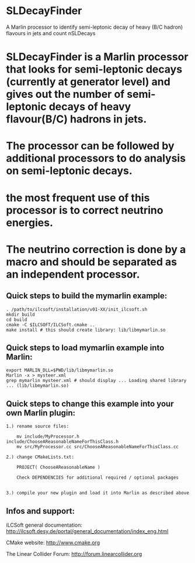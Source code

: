 # SLDecayFinder
A Marlin processor to identify semi-leptonic decay of heavy (B/C hadron) flavours in jets and count nSLDecays

# SLDecayFinder is a Marlin processor that looks for semi-leptonic decays (currently at generator level) and gives out the number of semi-leptonic decays of heavy flavour(B/C) hadrons in jets.

# The processor can be followed by additional processors to do analysis on semi-leptonic decays.

# the most frequent use of this processor is to correct neutrino energies.

# The neutrino correction is done by a macro and should be separated as an independent processor.

Quick steps to build the mymarlin example:
------------------------------------------

    . /path/to/ilcsoft/installation/v01-XX/init_ilcsoft.sh
    mkdir build
    cd build
    cmake -C $ILCSOFT/ILCSoft.cmake ..
    make install # this should create library: lib/libmymarlin.so



Quick steps to load mymarlin example into Marlin:
-------------------------------------------------

    export MARLIN_DLL=$PWD/lib/libmymarlin.so
    Marlin -x > mysteer.xml
    grep mymarlin mysteer.xml # should display ... Loading shared library ... (lib/libmymarlin.so)



Quick steps to change this example into your own Marlin plugin:
---------------------------------------------------------------

    1.) rename source files:
        
        mv include/MyProcessor.h include/ChooseAReasonableNameForThisClass.h
        mv src/MyProcessor.cc src/ChooseAReasonableNameForThisClass.cc

    2.) change CMakeLists.txt:

        PROJECT( ChooseAReasonableName )

        Check DEPENDENCIES for additional required / optional packages


    3.) compile your new plugin and load it into Marlin as described above




Infos and support:
------------------

iLCSoft general documentation:
http://ilcsoft.desy.de/portal/general_documentation/index_eng.html

CMake website:
http://www.cmake.org

The Linear Collider Forum:
http://forum.linearcollider.org
